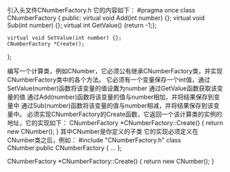 引入头文件CNumberFactory.h
它的内容如下：
#pragma once
class CNumberFactory
{
public:
	virtual void Add(int number) {};
	virtual void Sub(int number) {};
	virtual int GetValue() {return -1;};

	virtual void SetValue(int number) {};
	CNumberFactory *Create();
};

编写一个计算类，例如CNumber，它必须公有继承CNumberFactory类，并实现CNumberFactory类中的各个方法。
它必须有一个变量保存一个int值，通过SetValue(number)函数将该变量的值设置为number
通过GetValue函数获取该变量的值
通过Add(number)函数将该变量的值与number相加，并将结果保存到变量中
通过Sub(number)函数将该变量的值与number相减，并将结果保存到该变量中。
必须实现CNumberFactory的Create函数，它返回一个该计算类的实例的地址，它的实现如下：
CNumberFactory *CNumberFactory::Create()
{
	return new CNumber();
}
其中CNumber是你定义的子类
它的实现必须定义在CNumber类之后，例如：
#include "CNumberFactory.h"
class CNumber:public CNumberFactory
{
	...
};

CNumberFactory *CNumberFactory::Create()
{
	return new CNumber();
}